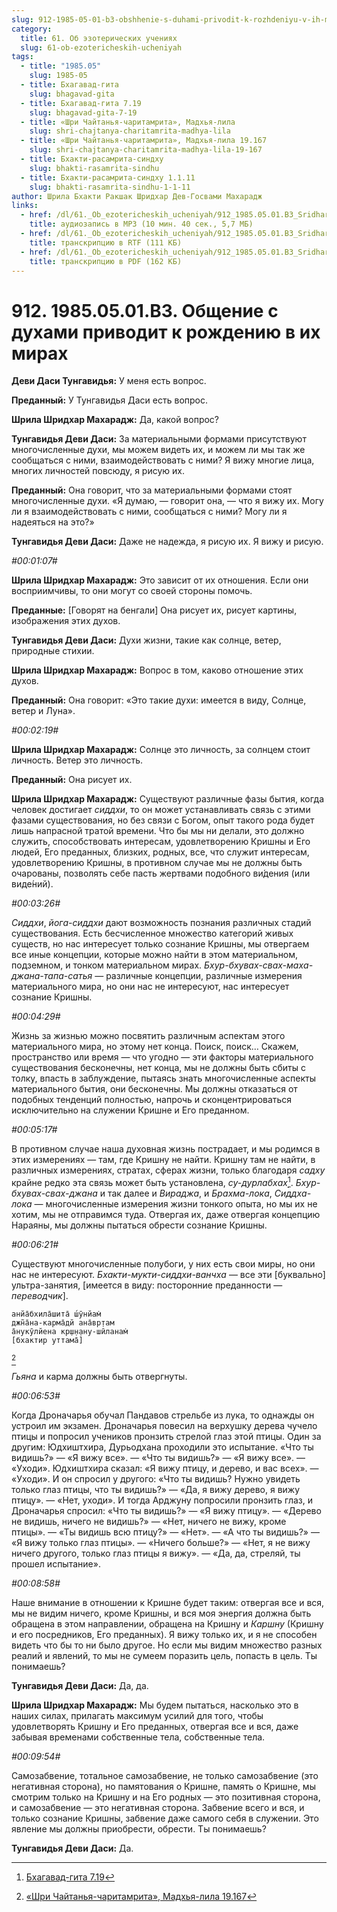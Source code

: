 ```yaml
---
slug: 912-1985-05-01-b3-obshhenie-s-duhami-privodit-k-rozhdeniyu-v-ih-mirah
category:
  title: 61. Об эзотерических учениях
  slug: 61-ob-ezotericheskih-ucheniyah
tags:
  - title: "1985.05"
    slug: 1985-05
  - title: Бхагавад-гита
    slug: bhagavad-gita
  - title: Бхагавад-гита 7.19
    slug: bhagavad-gita-7-19
  - title: «Шри Чайтанья-чаритамрита», Мадхья-лила
    slug: shri-chajtanya-charitamrita-madhya-lila
  - title: «Шри Чайтанья-чаритамрита», Мадхья-лила 19.167
    slug: shri-chajtanya-charitamrita-madhya-lila-19-167
  - title: Бхакти-расамрита-синдху
    slug: bhakti-rasamrita-sindhu
  - title: Бхакти-расамрита-синдху 1.1.11
    slug: bhakti-rasamrita-sindhu-1-1-11
author: Шрила Бхакти Ракшак Шридхар Дев-Госвами Махарадж
links:
  - href: /dl/61._Ob_ezotericheskih_ucheniyah/912_1985.05.01.B3_SridharMj_Obshcheniye_s_duhami_privodit_k_rojdeniyu_v_ih_mirah.mp3
    title: аудиозапись в MP3 (10 мин. 40 сек., 5,7 МБ)
  - href: /dl/61._Ob_ezotericheskih_ucheniyah/912_1985.05.01.B3_SridharMj_Obshcheniye_s_duhami_privodit_k_rojdeniyu_v_ih_mirah.rtf
    title: транскрипцию в RTF (111 КБ)
  - href: /dl/61._Ob_ezotericheskih_ucheniyah/912_1985.05.01.B3_SridharMj_Obshcheniye_s_duhami_privodit_k_rojdeniyu_v_ih_mirah.pdf
    title: транскрипцию в PDF (162 КБ)
---
```


# 912. 1985.05.01.B3. Общение с духами приводит к рождению в их мирах

**Деви Даси Тунгавидья:** У меня есть вопрос.

**Преданный:** У Тунгавидья Даси есть вопрос.

**Шрила Шридхар Махарадж:** Да, какой вопрос?

**Тунгавидья Деви Даси:** За материальными формами присутствуют многочисленные духи, мы можем видеть их, и можем ли мы так же сообщаться с ними, взаимодействовать с ними? Я вижу многие лица, многих личностей повсюду, я рисую их.

**Преданный:** Она говорит, что за материальными формами стоят многочисленные духи. «Я думаю, — говорит она, — что я вижу их. Могу ли я взаимодействовать с ними, сообщаться с ними? Могу ли я надеяться на это?»

**Тунгавидья Деви Даси:** Даже не надежда, я рисую их. Я вижу и рисую.

*#00:01:07#*

**Шрила Шридхар Махарадж:** Это зависит от их отношения. Если они восприимчивы, то они могут со своей стороны помочь.

**Преданные:** [Говорят на бенгали] Она рисует их, рисует картины, изображения этих духов.

**Тунгавидья Деви Даси:** Духи жизни, такие как солнце, ветер, природные стихии.

**Шрила Шридхар Махарадж:** Вопрос в том, каково отношение этих духов.

**Преданный:** Она говорит: «Это такие духи: имеется в виду, Солнце, ветер и Луна».

*#00:02:19#*

**Шрила Шридхар Махарадж:** Солнце это личность, за солнцем стоит личность. Ветер это личность.

**Преданный:** Она рисует их.

**Шрила Шридхар Махарадж:** Существуют различные фазы бытия, когда человек достигает *сиддхи*, то он может устанавливать связь с этими фазами существования, но без связи с Богом, опыт такого рода будет лишь напрасной тратой времени. Что бы мы ни делали, это должно служить, способствовать интересам, удовлетворению Кришны и Его людей, Его преданных, близких, родных, все, что служит интересам, удовлетворению Кришны, в противном случае мы не должны быть очарованы, позволять себе пасть жертвами подобного ви́дения (или виде́ний).

*#00:03:26#*

*Сиддхи*, *йога-сиддхи* дают возможность познания различных стадий существования. Есть бесчисленное множество категорий живых существ, но нас интересует только сознание Кришны, мы отвергаем все иные концепции, которые можно найти в этом материальном, подземном, и тонком материальном мирах. *Бхур-бхувах-свах-маха-джана-тапа-сатья* — различные концепции, различные измерения материального мира, но они нас не интересуют, нас интересует сознание Кришны.

*#00:04:29#*

Жизнь за жизнью можно посвятить различным аспектам этого материального мира, но этому нет конца. Поиск, поиск… Скажем, пространство или время — что угодно — эти факторы материального существования бесконечны, нет конца, мы не должны быть сбиты с толку, впасть в заблуждение, пытаясь знать многочисленные аспекты материального бытия, они бесконечны. Мы должны отказаться от подобных тенденций полностью, напрочь и сконцентрироваться исключительно на служении Кришне и Его преданном.

*#00:05:17#*

В противном случае наша духовная жизнь пострадает, и мы родимся в этих измерениях — там, где Кришну не найти. Кришну там не найти, в различных измерениях, стратах, сферах жизни, только благодаря *садху* крайне редко эта связь может быть установлена, *су-дурлабхах̣*[^_ftn1]. *Бхур-бхувах-свах-джана* и так далее и *Вираджа*, и *Брахма-лока*, *Сиддха-лока* — многочисленные измерения жизни тонкого опыта, но мы их не хотим, мы не отправимся туда. Отвергая их, даже отвергая концепцию Нараяны, мы должны пытаться обрести сознание Кришны.

*#00:06:21#*

Существуют многочисленные полубоги, у них есть свои миры, но они нас не интересуют. *Бхакти-мукти-сиддхи-ванчха* — все эти [буквально] ультра-занятия, [имеется в виду: посторонние преданности — *переводчик*].

    анйа̄бхила̄шита̄ ш́ӯнйам̇
    джн̃а̄на-карма̄дй ана̄вр̣там
    а̄нукӯлйена кр̣ш̣н̣ану-шӣланам̇
    [бхактир уттама̄]
[^_ftn2]

*Гьяна* и карма должны быть отвергнуты.

*#00:06:53#*

Когда Дроначарья обучал Пандавов стрельбе из лука, то однажды он устроил им экзамен. Дроначарья повесил на верхушку дерева чучело птицы и попросил учеников пронзить стрелой глаз этой птицы. Один за другим: Юдхиштхира, Дурьодхана проходили это испытание. «Что ты видишь?» — «Я вижу все». — «Что ты видишь?» — «Я вижу все». — «Уходи». Юдхиштхира сказал: «Я вижу птицу, и дерево, и вас всех». — «Уходи». И он спросил у другого: «Что ты видишь? Нужно увидеть только глаз птицы, что ты видишь?» — «Да, я вижу дерево, я вижу птицу». — «Нет, уходи». И тогда Арджуну попросили пронзить глаз, и Дроначарья спросил: «Что ты видишь?» — «Я вижу птицу». — «Дерево не видишь, ничего не видишь?» — «Нет, ничего не вижу, кроме птицы». — «Ты видишь всю птицу?» — «Нет». — «А что ты видишь?» — «Я вижу только глаз птицы». — «Ничего больше?» — «Нет, я не вижу ничего другого, только глаз птицы я вижу». — «Да, да, стреляй, ты прошел испытание».

*#00:08:58#*

Наше внимание в отношении к Кришне будет таким: отвергая все и вся, мы не видим ничего, кроме Кришны, и вся моя энергия должна быть обращена в этом направлении, обращена на Кришну и *Каршну* (Кришну и его посредников, Его преданных). Я вижу только их, и я не способен видеть что бы то ни было другое. Но если мы видим множество разных реалий и явлений, то мы не сумеем поразить цель, попасть в цель. Ты понимаешь?

**Тунгавидья Деви Даси:** Да, да.

**Шрила Шридхар Махарадж:** Мы будем пытаться, насколько это в наших силах, прилагать максимум усилий для того, чтобы удовлетворять Кришну и Его преданных, отвергая все и вся, даже забывая временами собственные тела, собственные тела.

*#00:09:54#*

Самозабвение, тотальное самозабвение, не только самозабвение (это негативная сторона), но памятования о Кришне, память о Кришне, мы смотрим только на Кришну и на Его родных — это позитивная сторона, и самозабвение — это негативная сторона. Забвение всего и вся, и только сознание Кришны, забвение даже самого себя в служении. Это явление мы должны приобрести, обрести. Ты понимаешь?

**Тунгавидья Деви Даси:** Да.



[^_ftn1]: [Бхагавад-гита 7.19](../notes/bhagavad-gita/bhagavad-gita-7-19.md)

[^_ftn2]: [«Шри Чайтанья-чаритамрита», Мадхья-лила 19.167](../notes/shri-chajtanya-charitamrita-madhya-lila/shri-chajtanya-charitamrita-madhya-lila-19-167.md)
